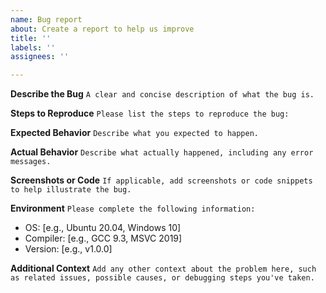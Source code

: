```yaml
---
name: Bug report
about: Create a report to help us improve
title: ''
labels: ''
assignees: ''

---
```


**Describe the Bug**
```A clear and concise description of what the bug is.```

**Steps to Reproduce**
```Please list the steps to reproduce the bug:```

**Expected Behavior**
```Describe what you expected to happen.```

**Actual Behavior**
```Describe what actually happened, including any error messages.```

**Screenshots or Code**
```If applicable, add screenshots or code snippets to help illustrate the bug.```

**Environment**
```Please complete the following information:```
- OS: [e.g., Ubuntu 20.04, Windows 10]
- Compiler: [e.g., GCC 9.3, MSVC 2019]
- Version: [e.g., v1.0.0]

**Additional Context**
```Add any other context about the problem here, such as related issues, possible causes, or debugging steps you've taken.```
